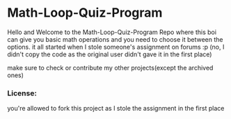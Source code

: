 # Math-Loop-Quiz-Program
Hello and Welcome to the Math-Loop-Quiz-Program Repo where this boi can give you basic math operations and you need to choose it between the options.
it all started when I stole someone's assignment on forums :p (no, I didn't copy the code as the original user didn't gave it in the first place)

make sure to check or contribute my other projects(except the archived ones)

### License:
you're allowed to fork this project as I stole the assignment in the first place 
